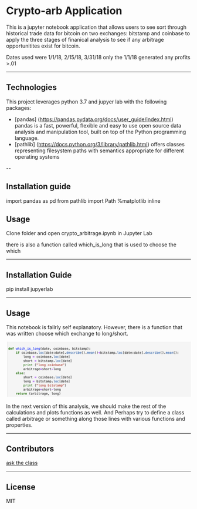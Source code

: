 # Crypto-arb Application

This is a jupyter notebook application that allows users to see sort through historical trade data for bitcoin on two exchanges:  bitstamp and coinbase to apply the three stages of finanical analysis to see if any arbitrage opportunitites exist for bitcoin.

Dates used were 1/1/18, 2/15/18, 3/31/18
only the 1/1/18 generated any profits >.01 

---

## Technologies

This project leverages python 3.7 and jupyer lab with the following packages:

* [pandas] (https://pandas.pydata.org/docs/user_guide/index.html)
pandas is a fast, powerful, flexible and easy to use open source data analysis and manipulation tool,
built on top of the Python programming language.
* [pathlib] (https://docs.python.org/3/library/pathlib.html)
offers classes representing filesystem paths with semantics appropriate for different operating systems

--
## Installation guide

import pandas as pd
from pathlib import Path
%matplotlib inline

## Usage
 
 Clone folder and open crypto_arbitrage.ipynb in Jupyter Lab 
 
 there is also a function called which_is_long that is used to choose the which 

---

## Installation Guide

pip install jupyerlab

---

## Usage

This notebook is failrly self explanatory.  However, there is a function that was written choose which exchange to long/short.

![](Resources/function.png)

In the next version of this analysis, we should make the rest of the calculations and plots functions as well.  And Perhaps try to define a class called arbitrage or something along those lines with various functions and properties.

---

## Contributors
[ask the class](https://ucbvirtfinpt1-2k19388.slack.com/archives/C02PENN89GV)

---

## License

MIT

